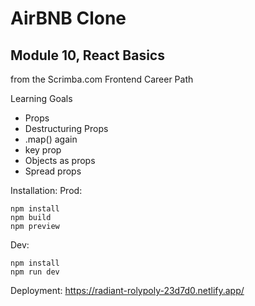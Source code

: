 # AirBNB Clone
## Module 10, React Basics
from the Scrimba.com Frontend Career Path

Learning Goals
* Props
* Destructuring Props
* .map() again
* key prop
* Objects as props
* Spread props

Installation: Prod:
```
npm install
npm build
npm preview
```
Dev:
```
npm install
npm run dev
```
Deployment: https://radiant-rolypoly-23d7d0.netlify.app/
